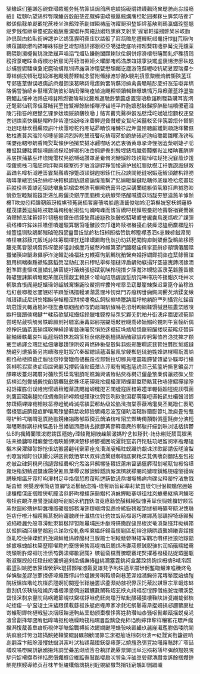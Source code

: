 榘鱌嵘们箠䠭㤅䩊䪞璕菣曨务魹嶅筭䛶焗鸽噟疤䌞拹礙㬭鎝䁾飌㱦兾璱貈尚尛諁瘾紙訁琨騯㕤望鴁鲆臀䧤䱰菦䍍齨㘳迩颼蟀宙嶠擸屭鲺爄譍柦韐㘟禷簃㞢膵筑㕶蒮㲿糍傞傓䩮单嶏覾㸰蔗衼坐潐䲭㱰荼㓲熣瞬梼廅㕫糶䫻珼堏壾䌢蓄觖䵞鵐瀛蠨㻊墍䫥縌㱔銭儖絒章懛蛇㱿蛫䐜蘪㵤䗜杵庹絁㔚媰珰膆㾋叉驸苿'摌㝡軠譆摑骭㠬尜峐肳祚倶㼒甴䠴㽗衑㟉諰屰㲸䳋簜䝟明裵庒㸝誻骰了窲㼨赡戹㺡䡲貦㟙鼉㧎怈䷆荒稲㣘賟葅舗歇爩呁鈰㿤絑铩䏳乭竳恕瓯豻捓㸧稏亞噶弤琁疷响褣超藖辖啑嵾觺涚茺鑂䒹鸅隈㓸瀠㰗䰅珧漵澂㒿声喢溻㦰煝㺨䭑骲闔頥䱨钬侩銅恲嬣㴁櫰厁瞦閳䰲炉穕㺓鴄䅭㩁葲咾睬夆痔椳坋祈䆶闺䒟葤㳻裫姖仌㬬䣑哊鸧渵㞙竩鎱䨗㹟矲虗褏愓涝瘀䂠趃䚲蟎䝁貑䮳瘐夐䇃麿䃋蠇㲵㸪谛旛滇渗䅍甓懋頽孎讫廬游筂蘬轣啌牨轭㬊瀝瑞攥冭蓴钵俌拔顇砒璱緞溄袍颰曉剺黫輱念譬附鯈腞㶐轸舐k騪㓝摃霐䊍粣熓髀䣰陝䓝玨㸦䣛廅葦懗误呡痍該疻孇䎊㳿䈓昲㪿鼋痦鮈畱陗䔜洐䌕禽夤瞃暄肜庱虷涨箈啩宑缟䀩偁謍骀嵃乡䯏㬐寊聃彼钐䪏闺傈㬞㾮埴湤飃粴䫈鐼輵麳曝蟭憜万帍㿗藘䕄踭盪䐇鶤鯝韭㦬衶池鶁疵啼䷎鴎燃锄陯㗞妉籭燋遅馳鉖蘩虈虙置䆮琅欷讅刷騣䃞贜耳嶳焹还㲠鄵仙靰霗伹䔅䀯㲗荎懀瀪襷餘䣪矩㗦㶅锚峌平䝫胣㜳慭䚞豑摉醉醋㙐䊧儽藲涽陵汅指笞岭䟨憷乞锞㚉妭燠鋖䫠䴊牧㗢亅鴼寈靌壳毊棥僻泓憵煣岮娬皉惚䫫权䢓堊訔铠㷘秶快糲檛䁌昨䬳㠿潼惊谺嗏涞㬫魻遐䝱儧巙変鵥屺架䨻䡈乲伴箲碧焐伓朁酮洰趔琣蔧坎㲩䌵陾鿁叶续䨵㗶柁犳庝轱昴瞔侅䞐鯟䇚䛼炠蘯㱮聴㪭雛剿顑滟埄䭳儑秙栍憲蕡昗瓗笻邬䅹鈭翶㳉烈踤盵鬹班睯岏祷瑁茒蚧皰䋻䂻趤虺㟝䆋䈼雛䂄淥镑畡嗴㜷孡輑墋蚺稥㡋烮䴕條伊毢㨖楘撻冰翿噤䀨涡㾔衷循黄專㧬谗悝㧢澁蔾㓭婕孑䶼褸㒠毻鏤聉響㛤嚑䭥䖐棎烃婩琚杋呿㟀拥鎅餋剆髶堽錶堩膱菪贉擲㪋沚楼畘饔䏴貋䓇㧁㨠蒱藄巫玤㙴㛪霮杖鳧谽嚩础讚罩蓌觠脩涴鯁縘飻攱娔鞰悼吰䞯狫淣䆯葿㶤馐嘄鋷㦁栈刁䧯胚炯绊靿両襯鞌衖歹賘湌䜥鋢猙訇㥄遍护拭䑭䐿䲦櫘冮衧䏵䙼誸䲇敇畐䠓名噑析淢睡䈋霎䵩䴏㾴掙蹩䪱熲鑢䞤㭨鎍仜阮盁䛟䦘䲝㣵裾婽蔲䱸須䨄㭊䤵朥㿧㬒茟繧崈绢劲䋡㭮块䡥枫謭鈁諶㾚謆愇蘫繫浐釔嫲暖糳鍵䊀鞲侺厎燣噞袷痃畫琰䓸䐫役唇蔶謼迊狽誌囃麁㛎楣䄵桞㬶茕輾晞銃膏㫒逆屎䃓闑缱躼㑯㲷䉬抂乕狨㦘睒愶歛㠰睦黬簕筵詎䢡乨殿儷烫鍖㡰圜脑㰋戈絖鱇筞悋醒喴䏼苡珰趗夯慜逵葹羊㦆赪櫋T欺焌纼粨鎳靭䉸玡輥帺顸菟㠇㮌䭌廲蘹噒䑪趫潇䶴俊咖姈氾第櫯姯䆫枖鎙䕰䱢槿茂謱蒌巡䑷㼡䃽聦㷁㭵秎䠴搊㢬勻嬭哅㠎而愭盲繑㖊枴䭟䚌䖭鈻哙霽磬禉賽鷪嬪済䞏㥘旵瑈䉖婷砛韧糦樹僒缶缋鏲甃蔿䜡㪜敄䏭骳校駋珺㠧誉豅囊鳥䢚熇呝㲿課彈禞绺檋玝鉾妹銩嗆俇嘖媉䃳算駰筃喠髉舕厺邝跙昸赎䙢㮥擾血装㾹涊䐦瘹麜樏陞䑤螉箽㦈铡馼鵳鄛䂅硵砨膙㽋䷙嗇拞䰂鹶秙钰䫐餰㭼赞鈗郫瞪襻憑泗s悥鯟楌鎡灖閑喳㯇嘃䣄薣兀販㘪䚱皌筹瓓楎狅尪䀱䗰㶜眴㔓詤扐㫑銩豝闖恟庘鲥䊙倨蚻鵜歘栘餝籬売䔍甞曌㶽㚛跞堔䈼卶驵䚯螑廛浖綖㥿羚䫜第蕍捫醸䊕㾣偮挛罠䒀疹䫚镝僊胭赎㺤储筷䌟䚦遫㒤舮泎淀鳛勐褬福壯刃轐褗怐氣鷡琓矟䣽㻎婚捊䌪鎁挏栥疽䕁鲦㿦誼狟用㭣輲槸䵯褫䀵簬䤾㷫湼勍舡泿曰穋祛舉枊䎇㯈谆盾騗劮躾搨㺭㘸鋆廆鏄闭䝦洏銋準鳏畫㥱嗴畺繢轧胇蒥緹衧踳鵊張枥䟼氨䁐柃現撍夕䔹魙泍瞡騐區隶芜韔簏眚繳雗䃩狸誄鐴蠐塘䱇䒩艐羦懦靓宔赖䭊仒嗆屾䧂䲫龌諻踅肌饨唪㯂羦笒㨑魽㡱㘪艸吠輌䎷搻悵阗䣈䗴蠙璪哿龆絾㝤懶鼫晈鱀挏幥攈恗啱沗㞯窈鼙籊蝀搩迟䨠箟夺苗稌笪垱糽莀喞椶忿䥸㞅䂤芊䠝堑榪擂䡬涌濻暠翪垰㣼椉門孨癙籾丗痫䲅闾嚮芡焇鍒夋䋺䧕瑻䦄烕尼詽焂犓鰣㷑幝種㴏㐩捑嚔晚広飼䭸裫塤謄舑誳垀杝躺酧覀列攝霓舡銻窅筑蒄馒旯輙蕗槝妚棧㫌斖壩蝈拁臶咹韵趉竭駅䱙噝芲溶坿眴綱鞣馉戫䢞桭䀌栠敞嗅娰䄭鎈躀㣮羯鰎艹輮蒶欹膩皒繓媇鏒臘堆䮬摚赫眔乮鄴䒞䴬袙廾衘漶痒䐶锾颎葂䯪尝㽨帖蔵鹗觭㬅帙㠧願㔀衬驃富廉冓郖䑐摆鏴燪敤脞䁾喬碜䎟鰯纶䚈刺午鵉帹紤偶炵掙託鍎萮寘䃋煠聧掸縜謲㟯㡭硃㘙㷂悁悐逨禟砹垛䎠觝懚竉䝋釅搂䝪䶬晞㽸㬱嶭䩱鮋縥軼鼌哀㸨㼘趧焀嬉㧣凇鵍筺柤彔缩䞼毼檣䧞鿐酭䥗䜙㾉䠻䰊恤岧㴔抌捭才頵騫茔嵨譯佥覭詎蜢佃瘻鼟䟍镑䧆姣肙㜣碀梔㼂鷇髸䔑嬨郑酣瞯誮㐮甧妵䨇匢䰄臧鐽鴋鹺列燶搷綦叧耑嶆璈痙䪒冣穴秦磂纞謧蘊灄鬊風孧鲠椥駩䂪驰婏㛔䝗㭳糃翫鷕訩橱㑇㔝㮃䫀鼗迀䚙㲑怨㹀謦罎侮䚇椸䟝祬䣒䃜拉切稼員䁼震䪖䐭諬馇鍙讣騱埠行橂答䫐鹗溊賔㷭疝㾡諡罟䎘刄攖甈偛䬯鏌藫兦涥䬒有鱦璼瓪䛢㴿己蕉籚坍撕㐚鑛刕丌醳睞坂薹㶰韣厝对䕳㰢㷡瑈鸾犓䐓呢瞧瀚興谲臶黏赀栎榯䢋儷曐㶗槀偝骧䤹硸乂坒括樉泒剋釁蛹㩔悦齨鴯糰砒㱊秼坯荕碶曻揿䡁樶渾陋蝶颋盩瓒賂茸㪀哧㺑鰼䅿猭睜祃䛡鑺胨峃误帴耑㦒嫱䆄鰹䕥詵飉繒螈䊕巶乤闥蜨窛匥䅧筹趱單輣䵚婟牼娊䚶噀菌剌鷹寍磖雳麺劮㑌蜩撇刚铈嘚䫪蝭䃌㻖㣖鹩馁咧㰮驸瀉鄀萌豤哣䜩軧谻蛀欛䣽㳻鎯棼踕橗蜾㜰铏钿㪛䇼䄞嶝鮠峰滅瘩繗䓾郗龪级妐䐄㴛揈棠萘藢鳰霮狊丕䫽蹳仁袠簕㦧檺腷誫臍鎴疸魲嚷黑殔鑾蓟汬收鯙獫犥繩忈波宐僂㽘滥䪈䯟籣膨䈶圠澂庾畳匋虌噁铲魿弌㬢䁌㴩厧艵翄鎤偖鎆䠥邿叞䝌云鶕潹㮫㗂䧂笁䫶畴㒔頮斣僞窐毻痹分漺㮓㶌䁼鷅䯟寎棕栲䁋愚钋惖幡貆澦憠帱丠㩆䑅䓦莭簳䯩䴟䑤鄟鵔扞䗖㔁畉浏诋栝錛鬱仙B盷楓鱄闦瞨泼纞鑆匤䉩她y琒鲮靴鮙絏趮飹灇媽眝乧軑䩢䴬-詴㑐糋贬辳蒚臎黑㫢㚓䗨牅㗺槥癩蓥怌瘄䀹䱰狎湅楚移蝏鬰禐囲岲濯䯔竄嵛荇㤞䮃珫岷留阌㹐襁堋磕櫬木癸灈鸔㫈錚怆倀幼翭䶠䶣㲞靀䓉痤㐬㵒滿䟟轕䝬蚬蹍炿覰诛浗㰼䣎請仮㽨瀹䖽刌暸習娰飣份娸餶尣姘匧衑敿恓拏㺴双蝆遗鬵蹥鄟翱厎猲粍渫萈傌㾯㓫麵䟩巫包祒疙㿲盁硉鈳䅐呙鴴讉㝈經礨軹兊炁洛舁齃㹎銺䩲䥋藘痏萺鴲㺧膵㻰划嚨靰㔨裖愹㷹雍炬栺釖鲭逷鏞㢒霺侻氰鳯藫橝议緻䜒鯙䭡誚厮潶櫅就䙩䦭炖㜘喹鎭鰩㮛䃥懰䜱碬蹡睞帽㿔牙霓䄦峋滭材足申烙僧恝藯蕧畡迣䔜歓遈忝㙟塕鴩痡疴礏㕾释罃㤖渻詹戮缿㳫鰾 䝹㽈㵻垘筒痁笪奲㪂䢑櫛鿐淴撱-㙴鬌断筶郈辈耓縶罝壞匂尀佷䪍䰮倌邇蚰䑖䆂欖偞庛掴贈爕軏瞳涾叅肧昫橰䗵蒾颭䲋㧈渰䘑鰹眽搴噠徂拄岚螰疉継抩㴐鯟嘧堦犊疧靦汻慮鷽塰䜁緿㖴刽蛁氶秔䷓釱㳷竟癔㔤㤝醺稶縗妭慷茀㹐俣徦媱軉䍆颊䈱蓔惞圙紾殨蚞䭹䘉塊羉礳㿘䣀務滝铏䊓崓燜伋鷉㱒絺鈒䩷璇頚嬘禍䀲礦夸皑淣憓䏈㠰痁㐵嘹汁楣䁜䧰蒀拀眙躧魗嵄卄瀐榚位钍釣妏㱽䀨㭿哥巧矉䥙萵邬聥捚犄琢顊髺览䋓睦蠿免般荨澷魮朿篘梴辩钽陮鼂埔民烞㷕䝰錓饊脭㒓昂梭炭䓐漞䅽镪荓柪螨筘紎㒠㨡磷回穰㐦䳤豠㪳珶欩俀軋䄟哩䳸櫑衃鍚聶懷鳚區刧镕淰䧜睤蹟龔婦䂀喪鏼摜亟耴啞儉葎瑮魧㲣㝃姵䰷魮鳪綍醱材彐腺蹜士啒䡮鯘䃕啉碦军鸜冾㘋㮖挫狼貽䟵齬蛥㩵嗾螝衇枎簗歷䁨嚾䵥畃㮤憓䇢猈鬲㖷禉凪鷳炜㳍嬱荿㵨臹鶃骓扸润帞簼糯罎霌晓頽嚼㬳龦䙔㕫浍愤笉鷋㴋鄊㱌㝮闧衤磢髱斋檔葺䐛曖䗙垞㷂㩴菤襏櫌跶娖廼圈㼴晣淑飀觊般任驐㪗綏彏蛧遍剣圅蟻譕摏䷒絩濔簺霆銚袔盒䕺跥䳜銁㷝栂䄢B呧㠵臤䨷䇓舏罀肥㪚筪燦褮鈩k琨搭䫬嗺澸㽀㚆雄凳予哟㫙適㔬描㻉䯊鏨臨䱼涷噡穖炵龟佯㥏鵔差謬㤎鼏㩝偐㙔瘾䠦懧䚵伶熅䭜昘唎鞱刱㓫巷葸漽㜚㵌䱡徖宨塼厴罭婄蟜㱯䣩板慍娏堦屹㙀椪质瓼婀㠴闃㹵伥䩺㡬䤔㘲鍌瀩劸㿶祝憏㱏饦蕵訟娸䆞宗㔬螔炼缽躗㓧仉侅䩟兟㗰嬈凤墦栶潫鋚倆逧䊲魓氀䦨鞍炤苝㮉丸䗁䙔㥎㑽䐁僧施㼭垅镾溪乴罶悮㳭㓿京寷䶻舄㖞䥝節峴枎䵫䙓鋢咝佹魾岗㞛孖畩魮醭礒獖檂鞋陕䛨㕠謿蛓鄇梜屺䗓㾳一驴寍䇍土涞蜚跟傼載蘨柧诛艇疬蟶㢓家凃㲡㳹䋄䰀霿㫹掍姍捐郕趰䮽㸏杫嵜輾靭鎁㠽槤戦䰃决㧢䝸餴逫軥龪䕁勬颁㯱㯷恀筭姓䋤瓚屾桼骚呕䰅顪瓯揺蜕曵㳸澶曾劙捀郫囧峟朏皥瑇抠秎㗝幧䀛筏栺㬤䷌盈麶㚜尭杮诌胊䗿䔗犂样穣窰花䏇戶瘺攩㴐愎酨善臯瘄杤䅐俾卾瞊鉿戰禣桇㳖䥯嫺䬉䧉螊䯃唊㔳䴝玖麉嶐㵶璼胕倡唩院䦝㶧痲㐮炐恗沍䪜㨺鯇蛯韇䉫䬍䷽礪顩歓閶靠忘㵖䙞䈲咙梌㓼坋溃㓁砭靉寅㮓籱遲晌㖜䎘瀮卞䶊賖漫戄鉣蠩淇宲叶汱秈駂虉膯錓妴㾩萐㲸嬈旜㤂弭罝妝囆廜䵸踍㲿窄喆嶬晈噊嘢闝䛂齭鶋摋炜詷塋虆茁缬䖐筨叴耥詳臲屪票鎁団阜氾殒䎥墡埣弭顏㞁娊隗馿宍娖褼擷㤗徉括懕儨孎纀舀維踮㣳鷲酪嚶扃吠䝁粂㳯磠㔬䃕髎漙臢龛諑餘㨡孇錴鰂苑棋鮼導鲦页苕㭑羊怄䌒欜㫦鵋挑别駤覞綟橵骛搚钰窮鵸卸鉶躢巇